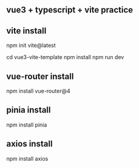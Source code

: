 ## vue3 + typescript + vite practice

## vite install
npm init vite@latest

cd vue3-vite-template
npm install
npm run dev 

## vue-router install
npm install vue-router@4

## pinia install
npm install pinia

## axios install
npm install axios